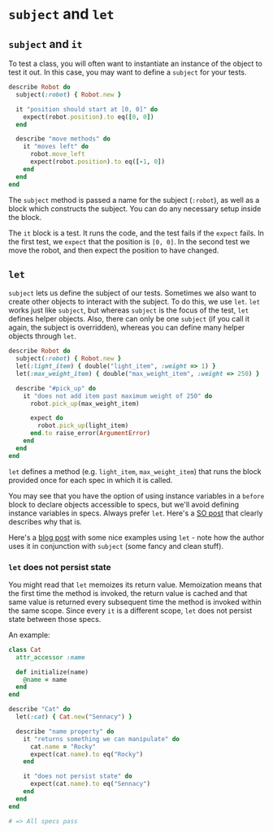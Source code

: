 # `subject` and `let`

## `subject` and `it`

To test a class, you will often want to instantiate an instance of the
object to test it out. In this case, you may want to define a
`subject` for your tests.

```ruby
describe Robot do
  subject(:robot) { Robot.new }

  it "position should start at [0, 0]" do
    expect(robot.position).to eq([0, 0])
  end

  describe "move methods" do
    it "moves left" do
      robot.move_left
      expect(robot.position).to eq([-1, 0])
    end
  end
end
```

The `subject` method is passed a name for the subject (`:robot`), as
well as a block which constructs the subject. You can do any necessary
setup inside the block.

The `it` block is a test. It runs the code, and the test fails if the
`expect` fails. In the first test, we `expect` that the position is
`[0, 0]`. In the second test we move the robot, and then expect the
position to have changed.

## `let`

`subject` lets us define the subject of our tests. Sometimes we also
want to create other objects to interact with the subject. To do this,
we use `let`. `let` works just like `subject`, but whereas `subject`
is the focus of the test, `let` defines helper objects. Also, there
can only be one `subject` (if you call it again, the subject is
overridden), whereas you can define many helper objects through `let`.

```ruby
describe Robot do
  subject(:robot) { Robot.new }
  let(:light_item) { double("light_item", :weight => 1) }
  let(:max_weight_item) { double("max_weight_item", :weight => 250) }

  describe "#pick_up" do
    it "does not add item past maximum weight of 250" do
      robot.pick_up(max_weight_item)

      expect do
        robot.pick_up(light_item)
      end.to raise_error(ArgumentError)
    end
  end
end
```

`let` defines a method (e.g. `light_item`, `max_weight_item`) that
runs the block provided once for each spec in which it is called.

You may see that you have the option of using instance variables in a
`before` block to declare objects accessible to specs, but we'll
avoid defining instance variables in specs. Always prefer `let`.
Here's a [SO post][stack-overflow-let] that clearly describes why
that is.

Here's a [blog post][dry-up-rspec] with some nice examples using
`let` - note how the author uses it in conjunction with `subject`
(some fancy and clean stuff).

[stack-overflow-let]: http://stackoverflow.com/questions/5359558/when-to-use-rspec-let
[dry-up-rspec]:http://benscheirman.com/2011/05/dry-up-your-rspec-files-with-subject-let-blocks/

### `let` does not persist state

You might read that `let` memoizes its return value. Memoization means
that the first time the method is invoked, the return value is cached
and that same value is returned every subsequent time the method is
invoked within the same scope. Since every `it` is a different scope,
`let` does not persist state between those specs.

An example:

```ruby
class Cat
  attr_accessor :name

  def initialize(name)
    @name = name
  end
end

describe "Cat" do
  let(:cat) { Cat.new("Sennacy") }

  describe "name property" do
    it "returns something we can manipulate" do
      cat.name = "Rocky"
      expect(cat.name).to eq("Rocky")
    end

    it "does not persist state" do
      expect(cat.name).to eq("Sennacy")
    end
  end
end

# => All specs pass
```
